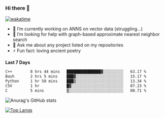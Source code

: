 ### Hi there 👋

[![wakatime](https://wakatime.com/badge/user/8906da98-c623-4aff-ac00-99cb42e09b38.svg)](https://wakatime.com/@8906da98-c623-4aff-ac00-99cb42e09b38)

- 🔭 I’m currently working on ANNS on vector data (struggling...)
- 🤔 I’m looking for help with graph-based approximate nearest neighbor search
- 💬 Ask me about any project listed on my repositories
- ⚡ Fun fact: loving ancient poetry


**Last 7 Days**
<!--START_SECTION:waka-->

```txt
C++        8 hrs 44 mins   ███████████████▓░░░░░░░░░   63.17 %
Bash       2 hrs 5 mins    ███▓░░░░░░░░░░░░░░░░░░░░░   15.17 %
Python     1 hr 50 mins    ███▒░░░░░░░░░░░░░░░░░░░░░   13.34 %
CSV        1 hr            █▓░░░░░░░░░░░░░░░░░░░░░░░   07.23 %
C          5 mins          ▒░░░░░░░░░░░░░░░░░░░░░░░░   00.71 %
```

<!--END_SECTION:waka-->

![Anurag's GitHub stats](https://github-readme-stats.vercel.app/api?username=matchyc&count_private=true&show_icons=true&theme=vue)

[![Top Langs](https://github-readme-stats.vercel.app/api/top-langs/?username=matchyc&langs_count=4&&hide=perl,raku,html,javascript,shell,roff,prolog)](https://github.com/anuraghazra/github-readme-stats)
